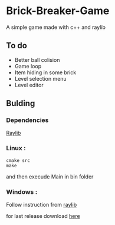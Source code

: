 # Brick-Breaker-Game
A simple game made with c++ and raylib

## To do
- Better ball colision
- Game loop
- Item hiding in some brick
- Level selection menu
- Level editor

## Bulding
### Dependencies
[Raylib](https://www.raylib.com/)
### Linux :
```
cmake src
make
```
and then execude Main in bin folder
### Windows :
Follow instruction from [raylib](https://github.com/raysan5/raylib/wiki/Working-on-Windows)

for last release download [here](https://github.com/Enderto/Brick-Breaker-Game/releases/)

